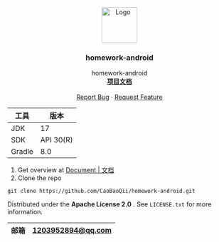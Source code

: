<div align="center">
  <a href="https://github.com/CaoBaoQii/homework-android">
    <img src="https://jz-cbq-1311841992.cos.ap-beijing.myqcloud.com/images/FengLin.svg" alt="Logo" width="80"
      height="80">
  </a>
</div>
<h3 align="center">homework-android</h3>

<p align="center">
  homework-android
  <br />
  <a href="https://github.com/CaoBaoQii/homework-android/tree/master/"><strong>项目文档</strong></a>
  <br />
  <br />
  <a href="https://github.com/CaoBaoQii/homework-android/issues">Report Bug</a>
  ·
  <a href="https://github.com/CaoBaoQii/homework-android/pulls">Request Feature</a>
</p>

| 工具     | 版本        |
|--------|-----------|
| JDK    | 17        |
| SDK    | API 30(R) |
| Gradle | 8.0       |

1. Get overview at [Document | 文档](https://github.com/CaoBaoQii/homework-android/tree/master/)
2. Clone the repo

```shell
git clone https://github.com/CaoBaoQii/homework-android.git
```

Distributed under the  **Apache License 2.0** . See `LICENSE.txt` for more information.

| 邮箱  | 1203952894@qq.com |
|-----|-------------------|

